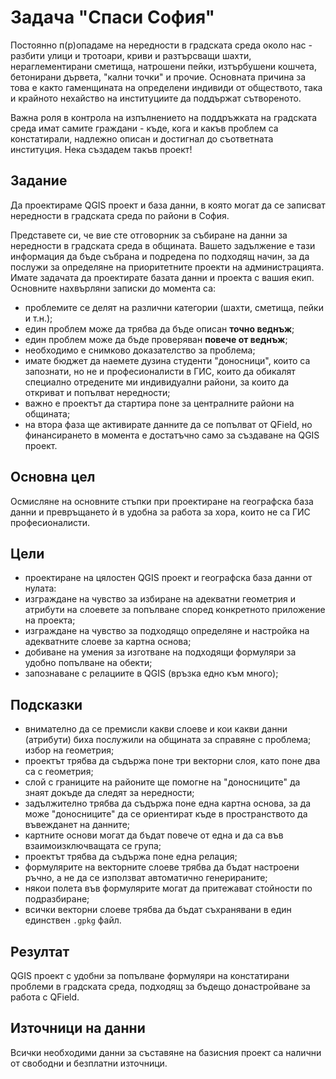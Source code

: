 # Задача "Спаси София"

Постоянно п(р)опадаме на нередности в градската среда около нас - разбити улици и тротоари, криви и разтърсващи шахти, нераглементирани сметища, натрошени пейки, изтърбушени кошчета, бетонирани дървета, "кални точки" и прочие. Основната причина за това е както гаменщината на определени индивиди от обществото, така и крайното нехайство на институциите да поддържат сътвореното.

Важна роля в контрола на изпълнението на поддръжката на градската среда имат самите граждани - къде, кога и какъв проблем са констатирали, надлежно описан и достигнал до съответната институция. Нека създадем такъв проект!

## Задание

Да проектираме QGIS проект и база данни, в която могат да се записват нередности в градската среда по райони в София.

Представете си, че вие сте отговорник за събиране на данни за нередности в градската среда в общината. Вашето задължение е тази информация да бъде събрана и подредена по подходящ начин, за да послужи за определяне на приоритетните проекти на администрацията. Имате задачата да проектирате базата данни и проекта с вашия екип. Основните нахвърляни записки до момента са:

- проблемите се делят на различни категории (шахти, сметища, пейки и т.н.);
- един проблем може да трябва да бъде описан **точно веднъж**;
- един проблем може да бъде проверяван **повече от веднъж**;
- необходимо е снимково доказателство за проблема;
- имате бюджет да наемете дузина студенти "доносници", които са запознати, но не и професионалисти в ГИС, които да обикалят специално отредените ми индивидуални райони, за които да откриват и попълват нередности;
- важно е проектът да стартира поне за централните райони на общината;
- на втора фаза ще активирате данните да се попълват от QField, но финансирането в момента е достатъчно само за създаване на QGIS проект.

## Основна цел

Осмисляне на основните стъпки при проектиране на географска база данни и превръщането ѝ в удобна за работа за хора, които не са ГИС професионалисти.

## Цели

- проектиране на цялостен QGIS проект и географска база данни от нулата:
- изграждане на чувство за избиране на адекватни геометрия и атрибути на слоевете за попълване според конкретното приложение на проекта;
- изграждане на чувство за подходящо определяне и настройка на адекватните слоеве за картна основа;
- добиване на умения за изготване на подходящи формуляри за удобно попълване на обекти;
- запознаване с релациите в QGIS (връзка едно към много);

## Подсказки

- внимателно да се премисли какви слоеве и кои какви данни (атрибути) биха послужили на общината за справяне с проблема; избор на геометрия;
- проектът трябва да съдържа поне три векторни слоя, като поне два са с геометрия;
- слой с границите на районите ще помогне на "доносниците" да знаят докъде да следят за нередности;
- задължително трябва да съдържа поне една картна основа, за да може "доносниците" да се ориентират къде в пространството да въвежданет на данните;
- картните основи могат да бъдат повече от една и да са във взаимоизключващата се група;
- проектът трябва да съдържа поне една релация;
- формулярите на векторните слоеве трябва да бъдат настроени ръчно, а не да се използват автоматично генерираните;
- някои полета във формулярите могат да притежават стойности по подразбиране;
- всички векторни слоеве трябва да бъдат съхранявани в един единствен `.gpkg` файл.

## Резултат

QGIS проект с удобни за попълване формуляри на констатирани проблеми в градската среда, подходящ за бъдещо донастройване за работа с QField.


## Източници на данни

Всички необходими данни за съставяне на базисния проект са налични от свободни и безплатни източници.
